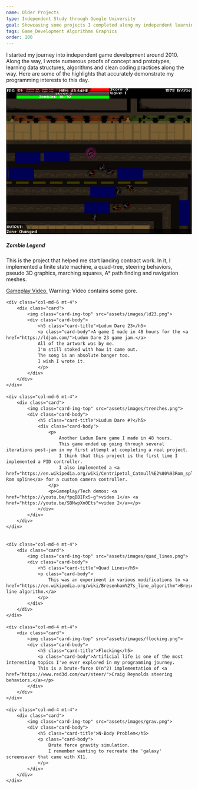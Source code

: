 ```yaml
---
name: Older Projects
type: Independent Study through Google University
goal: Showcasing some projects I completed along my independent learning path.
tags: Game_Development Algorithms Graphics
order: 100
---
```


I started my journey into independent game development around 2010.
Along the way, I wrote numerous proofs of concept and prototypes, learning data structures, algorithms and clean coding practices along the way.
Here are some of the highlights that accurately demonstrate my programming interests to this day.

<div class="row">
    <div class="col-md-2"></div>
    <div class="col-md-8 mt-4">
        <div class="card">
            <img class="card-img-top" src="assets/images/zombies.png">
            <div class="card-body">
                <h5 class="card-title">Zombie Legend</h5>
                <div class="card-body">
                    <p>
                        This is the project that helped me start landing contract work.
                        In it, I implemented a finite state machine, a quad-tree, steering behaviors, pseudo 3D graphics, marching squares, A* path finding and navigation meshes.
                    </p>
                    <p><a href="https://youtu.be/z4V1un9lW-U">Gameplay Video.</a>
                    Warning: Video contains some gore.</p>
                </div>
            </div>
        </div>
    </div>

    <div class="col-md-6 mt-4">
        <div class="card">
            <img class="card-img-top" src="assets/images/ld23.png">
            <div class="card-body">
                <h5 class="card-title">Ludum Dare 23</h5>
                <p class="card-body">A game I made in 48 hours for the <a href="https://ldjam.com/">Ludum Dare 23 game jam.</a>
                All of the artwork was by me.
                I'm still stoked with how it came out.
                The song is an absolute banger too.
                I wish I wrote it.
                </p>
            </div>
        </div>
    </div>

    <div class="col-md-6 mt-4">
        <div class="card">
            <img class="card-img-top" src="assets/images/trenches.png">
            <div class="card-body">
                <h5 class="card-title">Ludum Dare #?</h5>
                <div class="card-body">
                    <p>
                        Another Ludum Dare game I made in 48 hours.
                        This game ended up going through several iterations post-jam in my first attempt at completing a real project.
                        I think that this project is the first time I implemented a PID controller.
                        I also implemented a <a href="https://en.wikipedia.org/wiki/Centripetal_Catmull%E2%80%93Rom_spline">Catmull Rom spline</a> for a custom camera controller.
                    </p>
                    <p>Gameplay/Tech demos: <a href="https://youtu.be/fpqBBIFx5-g">video 1</a> <a href="https://youtu.be/SBNwpXn0Ets">video 2</a></p>
                </div>
            </div>
        </div>
    </div>


    <div class="col-md-4 mt-4">
        <div class="card">
            <img class="card-img-top" src="assets/images/quad_lines.png">
            <div class="card-body">
                <h5 class="card-title">Quad Lines</h5>
                <p class="card-body">
                    This was an experiment in various modifications to <a href="https://en.wikipedia.org/wiki/Bresenham%27s_line_algorithm">Bresenhams line algorithm.</a>
                </p>
            </div>
        </div>
    </div>

    <div class="col-md-4 mt-4">
        <div class="card">
            <img class="card-img-top" src="assets/images/flocking.png">
            <div class="card-body">
                <h5 class="card-title">Flocking</h5>
                <p class="card-body">Artificial life is one of the most interesting topics I've ever explored in my programming journey.
                This is a brute-force O(n^2) implementation of <a href="https://www.red3d.com/cwr/steer/">Craig Reynolds steering behaviors.</a></p>
            </div>
        </div>
    </div>

    <div class="col-md-4 mt-4">
        <div class="card">
            <img class="card-img-top" src="assets/images/grav.png">
            <div class="card-body">
                <h5 class="card-title">N-Body Problem</h5>
                <p class="card-body">
                    Brute force gravity simulation.
                    I remember wanting to recreate the 'galaxy' screensaver that came with X11.
                </p>
            </div>
        </div>
    </div>
</div>
